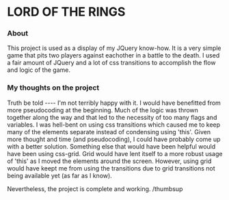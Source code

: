 # LORD OF THE RINGS

### About
This project is used as a display of my JQuery know-how. It is a very simple game that pits two players against eachother in a battle to the death. I used a fair amount of JQuery and a lot of css transitions to accomplish the flow and logic of the game. 

### My thoughts on the project

Truth be told ---- I'm not terribly happy with it. I would have benefitted from more pseudocoding at the beginning. Much of the logic was thrown together along the way and that led to the necessity of too many flags and variables. I was hell-bent on using css transitions which caused me to keep many of the elements separate instead of condensing using 'this'. Given more thought and time (and pseudocoding), I could have probably come up with a better solution. Something else that would have been helpful would have been using css-grid. Grid would have lent itself to a more robust usage of 'this' as I moved the elements around the screen. However, using grid would have keept me from using the transitions due to grid transitions not being available yet (as far as I know). 

Nevertheless, the project is complete and working. /thumbsup
